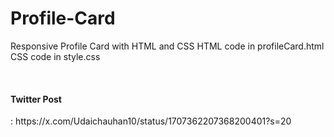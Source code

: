 # Profile-Card
Responsive Profile Card with HTML and CSS
HTML code in profileCard.html
<br>
CSS code in style.css

<br>

<h4>Twitter Post</h4>: https://x.com/Udaichauhan10/status/1707362207368200401?s=20
